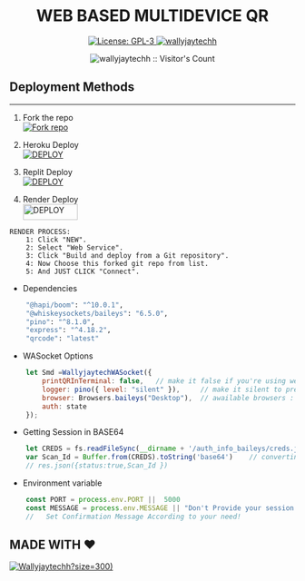 <h1 align="center"> WEB BASED MULTIDEVICE QR </h1>

  <html>
   <body>
  <p align="center">  
  <a aria-label="FORK" href="https://github.com/wallyjaytechh/WALLYJAYTECH-MD/fork" target="_blank">
    <img alt="License: GPL-3" src="https://img.shields.io/github/stars/wallyjaytechh/WALLYJAYTECH-MD-QR?style=social" target="_blank" />
  </a>
  <a aria-label="WALLYJAYTECH_MD is free to use" href="https://youtube.com/@wallyjaytechy" target="_blank">
    <img alt="wallyjaytechh" src="https://img.shields.io/youtube/channel/subscribers/UCXGqfhaa_pZYaLlIwbQb8KQ" target="_blank" />
  </a>
    <p align="center"><img src="https://profile-counter.glitch.me/{smd-web-qr}/count.svg" alt="wallyjaytechh :: Visitor's Count" /></p>

     
  </body>
</html>


## Deployment Methods
---
1.  Fork the repo
    <br>
<a href='https://github.com/wallyjaytechh/WALLYJAYTECH-MD/fork' target="_blank"><img alt='Fork repo' src='https://img.shields.io/badge/Fork Repo-100000?style=for-the-badge&logo=scan&logoColor=white&labelColor=black&color=black'/></a>

2.   Heroku Deploy
    <br>
<a href='https://dashboard.heroku.com/new?template=https://github.com/wallyjaytechh/WALLYJAYTECH-MD-QR/' target="_blank"><img alt='DEPLOY' src='https://img.shields.io/badge/-DEPLOY-black?style=for-the-badge&logo=heroku&logoColor=white'/></a>

3.   Replit Deploy
    <br>
    <a href='https://repl.it/github/wallyjaytechh/WALLYJAYTECH-MD-QR' target="_blank"><img alt='DEPLOY' src='https://img.shields.io/badge/-DEPLOY-black?style=for-the-badge&logo=replit&logoColor=white'/></a>

4.  Render Deploy
    <br>
<a href='https://dashboard.render.com' target="_blank"><img alt='DEPLOY' src='https://img.shields.io/badge/DEPLOY -h?color=black&style=for-the-badge&logo=render' width="96.35" height="28"/></a></p>

```
RENDER PROCESS:
    1: Click "NEW".
    2: Select "Web Service".
    3: Click "Build and deploy from a Git repository".
    4: Now Choose this forked git repo from list.
    5: And JUST CLICK "Connect". 
```




- Dependencies
```sh
    "@hapi/boom": "^10.0.1",
    "@whiskeysockets/baileys": "6.5.0",      
    "pino": "^8.1.0",
    "express": "^4.18.2",
    "qrcode": "latest"
```


- WASocket Options
```js
    let Smd =WallyjaytechWASocket({ 
        printQRInTerminal: false,   // make it false if you're using web
        logger: pino({ level: "silent" }),     // make it silent to prevent baileys buffering
        browser: Browsers.baileys("Desktop"),  // awailable browsers : ubuntu, macOS, baileys.
        auth: state 
    });
```



- Getting Session in BASE64
```js
    let CREDS = fs.readFileSync(__dirname + '/auth_info_baileys/creds.json')
    var Scan_Id = Buffer.from(CREDS).toString('base64')    // converting into Base64 ---- IMPLEMENT ACCOEDING TO YOUR NEED
    // res.json({status:true,Scan_Id })
```




- Environment variable
```js
    const PORT = process.env.PORT ||  5000
    const MESSAGE = process.env.MESSAGE || "Don't Provide your session id to someone!" 
    //   Set Confirmation Message According to your need! 
```









## MADE WITH ❤️
[![Wallyjaytechh](https://graph.org/file/21e984a94def2215b0215.jpg)?size=300)](https://github.com/Wallyjaytechh)
